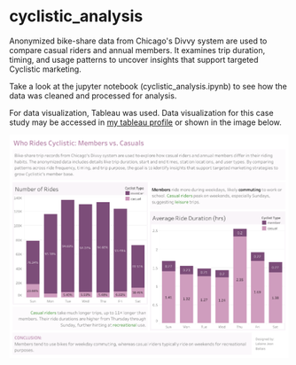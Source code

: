 # cyclistic_analysis
Anonymized bike-share data from Chicago's Divvy system are used to compare casual riders and annual members. It examines trip duration, timing, and usage patterns to uncover insights that support targeted Cyclistic marketing.

Take a look at the jupyter notebook (cyclistic_analysis.ipynb) to see how the data was cleaned and processed for analysis.

For data visualization, Tableau was used. Data visualization for this case study may be accessed in [my tableau profile](https://public.tableau.com/views/CyclisticPortfolio/Dashboard1?:language=en-US&:sid=&:redirect=auth&:display_count=n&:origin=viz_share_link) or shown in the image below.

![](./cyclistic_data_viz.png)
